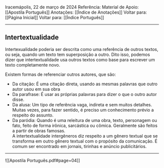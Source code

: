 Iracemápolis, 22 de março de 2024
Referência:
Material de Apoio: [[Apostila Português]]
Anotações: [[Índice de Anotações]]
Voltar para: [[Página Inicial]]
Voltar para: [[Índice Português]]
___________________
## Intertextualidade
Intertexualidade poderia ser descrita como uma referência de outros textos, ou seja, quando um texto tem superposição a outro. Dito isso, podemos dizer que intertextualidade usa outros textos como base para escrever um texto completamente novo.  

Existem formas de referenciar outros autores, que são:  
- Da citação: É uma citação direta, usando as mesmas palavras que outro autor usou em sua obra  
- Da parafrase: É usar as próprias palavras para dizer o que o outro autor disse.  
- Da alusa: Um tipo de referência vaga, indireta e sem muitos detalhes. Muitas vezes, para fazer sentido, é preciso um conhecimento prévio a respeito do assunto.  
- Da paródia: Quando é uma releitura de uma obra, texto, personagem ou fato, feito de forma irônica, sarcástica ou cômica. Geralmente são feitos a partir de obras famosas.  
A intertextualidade intergêneros diz respeito a um gênero textual que se transforma em outro gênero textual com o propósito da comunicação. É comum ser encontrado em jornais, tirinhas e anúncio publicitários.

___________________

![[Apostila Português.pdf#page=04]]
